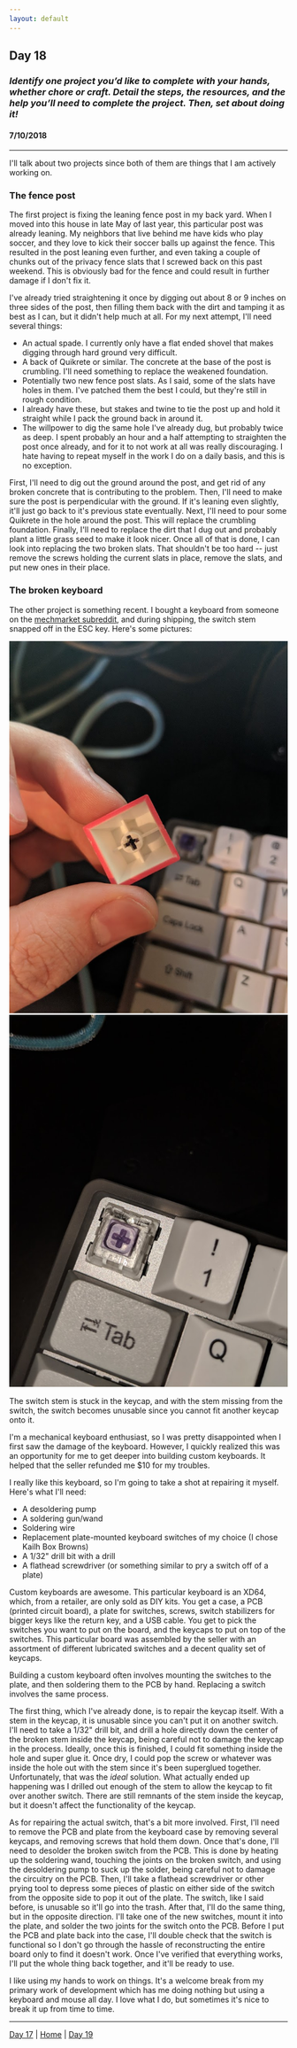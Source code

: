 ```yaml
---
layout: default
---
```


## Day 18
### *Identify one project you’d like to complete with your hands, whether chore or craft. Detail the steps, the resources, and the help you’ll need to complete the project. Then, set about doing it!*
#### 7/10/2018

---

I'll talk about two projects since both of them are things that I am actively working on.

### The fence post
The first project is fixing the leaning fence post in my back yard. When I moved into this house in late May of last year, this particular post was already leaning. My neighbors that live behind me have kids who play soccer, and they love to kick their soccer balls up against the fence. This resulted in the post leaning even further, and even taking a couple of chunks out of the privacy fence slats that I screwed back on this past weekend. This is obviously bad for the fence and could result in further damage if I don't fix it.

I've already tried straightening it once by digging out about 8 or 9 inches on three sides of the post, then filling them back with the dirt and tamping it as best as I can, but it didn't help much at all. For my next attempt, I'll need several things:

 - An actual spade. I currently only have a flat ended shovel that makes digging through hard ground very difficult.
 - A back of Quikrete or similar. The concrete at the base of the post is crumbling. I'll need something to replace the weakened foundation.
 - Potentially two new fence post slats. As I said, some of the slats have holes in them. I've patched them the best I could, but they're still in rough condition.
 - I already have these, but stakes and twine to tie the post up and hold it straight while I pack the ground back in around it.
 - The willpower to dig the same hole I've already dug, but probably twice as deep. I spent probably an hour and a half attempting to straighten the post once already, and for it to not work at all was really discouraging. I hate having to repeat myself in the work I do on a daily basis, and this is no exception.

First, I'll need to dig out the ground around the post, and get rid of any broken concrete that is contributing to the problem. Then, I'll need to make sure the post is perpendicular with the ground. If it's leaning even slightly, it'll just go back to it's previous state eventually. Next, I'll need to pour some Quikrete in the hole around the post. This will replace the crumbling foundation. Finally, I'll need to replace the dirt that I dug out and probably plant a little grass seed to make it look nicer. Once all of that is done, I can look into replacing the two broken slats. That shouldn't be too hard -- just remove the screws holding the current slats in place, remove the slats, and put new ones in their place.

### The broken keyboard

The other project is something recent. I bought a keyboard from someone on the [mechmarket subreddit](https://www.reddit.com/r/mechmarket), and during shipping, the switch stem snapped off in the ESC key. Here's some pictures:

![Broken Keycap](./images/broken-keycap.jpg)
![Broken Switch](./images/broken-stem.jpg)

The switch stem is stuck in the keycap, and with the stem missing from the switch, the switch becomes unusable since you cannot fit another keycap onto it.

I'm a mechanical keyboard enthusiast, so I was pretty disappointed when I first saw the damage of the keyboard. However, I quickly realized this was an opportunity for me to get deeper into building custom keyboards. It helped that the seller refunded me $10 for my troubles.

I really like this keyboard, so I'm going to take a shot at repairing it myself. Here's what I'll need:

 - A desoldering pump
 - A soldering gun/wand
 - Soldering wire
 - Replacement plate-mounted keyboard switches of my choice (I chose Kailh Box Browns)
 - A 1/32" drill bit with a drill
 - A flathead screwdriver (or something similar to pry a switch off of a plate)

Custom keyboards are awesome. This particular keyboard is an XD64, which, from a retailer, are only sold as DIY kits. You get a case, a PCB (printed circuit board), a plate for switches, screws, switch stabilizers for bigger keys like the return key, and a USB cable. You get to pick the switches you want to put on the board, and the keycaps to put on top of the switches. This particular board was assembled by the seller with an assortment of different lubricated switches and a decent quality set of keycaps.

Building a custom keyboard often involves mounting the switches to the plate, and then soldering them to the PCB by hand. Replacing a switch involves the same process.

The first thing, which I've already done, is to repair the keycap itself. With a stem in the keycap, it is unusable since you can't put it on another switch. I'll need to take a 1/32" drill bit, and drill a hole directly down the center of the broken stem inside the keycap, being careful not to damage the keycap in the process. Ideally, once this is finished, I could fit something inside the hole and super glue it. Once dry, I could pop the screw or whatever was inside the hole out with the stem since it's been superglued together. Unfortunately, that was the *ideal* solution. What actually ended up happening was I drilled out enough of the stem to allow the keycap to fit over another switch. There are still remnants of the stem inside the keycap, but it doesn't affect the functionality of the keycap.

As for repairing the actual switch, that's a bit more involved. First, I'll need to remove the PCB and plate from the keyboard case by removing several keycaps, and removing screws that hold them down. Once that's done, I'll need to desolder the broken switch from the PCB. This is done by heating up the soldering wand, touching the joints on the broken switch, and using the desoldering pump to suck up the solder, being careful not to damage the circuitry on the PCB. Then, I'll take a flathead screwdriver or other prying tool to depress some pieces of plastic on either side of the switch from the opposite side to pop it out of the plate. The switch, like I said before, is unusable so it'll go into the trash. After that, I'll do the same thing, but in the opposite direction. I'll take one of the new switches, mount it into the plate, and solder the two joints for the switch onto the PCB. Before I put the PCB and plate back into the case, I'll double check that the switch is functional so I don't go through the hassle of reconstructing the entire board only to find it doesn't work. Once I've verified that everything works, I'll put the whole thing back together, and it'll be ready to use.

I like using my hands to work on things. It's a welcome break from my primary work of development which has me doing nothing but using a keyboard and mouse all day. I love what I do, but sometimes it's nice to break it up from time to time.

---
[Day 17](./day-17) | [Home](./) | [Day 19](./day-19)